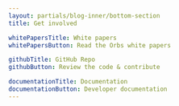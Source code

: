 ```yaml
---
layout: partials/blog-inner/bottom-section
title: Get involved

whitePapersTitle: White papers
whitePapersButton: Read the Orbs white papers

githubTitle: GitHub Repo
githubButton: Review the code & contribute

documentationTitle: Documentation
documentationButton: Developer documentation
---
```

